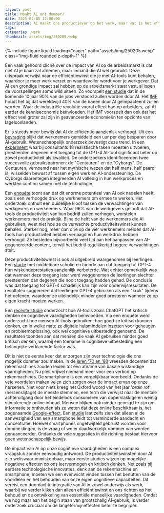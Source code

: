 ```yaml
---
layout: post
title: Maakt AI ons dommer?
date: 2025-02-05 12:00:00
description: AI maakt ons productiever op het werk, maar wat is het effect op de mensen die deze tools gebruiken?
tags: 
categories: werk
thumbnail: assets/img/250205.webp
---
```


<div class="row mt-3">
    <div class="col-sm mt-3 mt-md-0">
        {% include figure.liquid loading="eager" path="assets/img/250205.webp" class="img-fluid rounded z-depth-1" %}
    </div>
</div>

Een vaak gehoord cliché over de impact van AI op de arbeidsmarkt is dat niet AI je baan zal afnemen, maar iemand die AI wél gebruikt. Deze uitspraak verwijst naar de efficiëntiewinst die je met AI-tools kunt behalen, waardoor je meer werk verzet en waardevoller wordt voor je werkgever. Dat AI een grondige impact zal hebben op de arbeidsmarkt staat vast, al lopen de voorspellingen soms wild uiteen. Zo voorspelt [een studie](https://www.cognizant.com/en_us/insights/documents/new-work-new-world-with-generative-ai-wf2064768.pdf) dat in de komende 10 jaar 90% van de jobs verstoord zullen worden door AI. Het [IMF](https://www.imf.org/en/Blogs/Articles/2024/01/14/ai-will-transform-the-global-economy-lets-make-sure-it-benefits-humanity) houdt het bij dat wereldwijd 40% van de banen door AI geïmpacteerd zullen worden. Waar de industriële revolutie vooral effect had op arbeiders, zal AI eerder de kenniseconomie beïnvloeden. Het IMF voorspelt dan ook dat het effect veel groter zal zijn in geavanceerde economieën ten opzichte van lageloonlanden.

Er is steeds meer bewijs dat AI de efficiëntie aanzienlijk verhoogt. Uit een [bevraging](https://www.adeccogroup.com/our-group/media/press-releases/ai-saves-workers-an-average-of-one-hour-each-day) blijkt dat werknemers gemiddeld een uur per dag besparen door AI-gebruik. Wetenschappelijk onderzoek bevestigt deze trend. In een [experiment](https://papers.ssrn.com/sol3/papers.cfm?abstract_id=4573321) waarbij consultants 18 realistische taken moesten uitvoeren, presteerden degenen met toegang tot de GPT-4 AI-tool significant beter op zowel productiviteit als kwaliteit. De onderzoekers identificeerden twee succesvolle gebruikspatronen: de "Centauren" en de "Cyborgs". De Centauren, vernoemd naar het mythische wezen dat half mens, half paard is, wisselden bewust af tussen eigen werk en AI-ondersteuning. De Cyborgs daarentegen integreerden AI volledig in hun werkproces en werkten continu samen met de technologie. 

Een [enquête](https://www.upwork.com/research/ai-enhanced-work-models) toont aan dat dit enorme potentieel van AI ook nadelen heeft, zoals een verhoogde druk op werknemers om ermee te werken. Het onderzoek onthult een duidelijke kloof tussen de verwachtingen van werkgevers en werknemers. Waar 96% van de werkgevers gelooft dat AI-tools de productiviteit van hun bedrijf zullen verhogen, worstelen werknemers met de praktijk. Bijna de helft van de werknemers die AI gebruiken, weet niet hoe ze de verwachte productiviteitswinst kunnen behalen. Sterker nog, meer dan drie op de vier werknemers melden dat AI-tools hun productiviteit hebben verlaagd en hun werkdruk hebben verhoogd. Ze besteden bijvoorbeeld veel tijd aan het aanpassen van AI-gegenereerde content, terwijl het bedrijf tegelijkertijd hogere verwachtingen stelt.

Deze productiviteitswinst is ook al uitgebreid waargenomen bij leerlingen. Een [studie](https://papers.ssrn.com/sol3/papers.cfm?abstract_id=4895486) met middelbare scholieren toonde aan dat toegang tot GPT-4 hun wiskundeprestaties aanzienlijk verbeterde. Wat echter opmerkelijk was dat wanneer deze toegang later werd weggenomen de leerlingen slechter presteerden dan degenen die nooit toegang hadden gehad. De conclusie was dat toegang tot GPT-4 schadelijk kan zijn voor onderwijsresultaten. De resultaten suggereren dat leerlingen GPT-4 gebruiken als een "kruk" tijdens het oefenen, waardoor ze uiteindelijk minder goed presteren wanneer ze op eigen kracht moeten werken. 

Een [recente studie](https://papers.ssrn.com/sol3/papers.cfm?abstract_id=5082524) onderzocht hoe AI-tools zoals ChatGPT het kritisch denken en cognitieve vaardigheden beïnvloeden. Via een enquête werd onderzocht hoe mensen AI-tools gebruiken, hoe goed ze kritisch kunnen denken, en in welke mate ze digitale hulpmiddelen inzetten voor geheugen en probleemoplossing, ook wel cognitieve uitbesteding genoemd. De resultaten toonden aan dat mensen die vaak AI gebruiken minder goed kritisch denken, waarbij een toename in cognitieve uitbesteding een belangrijke verklarende factor was.

Dit is niet de eerste keer dat er zorgen zijn over technologie die ons mogelijk dommer zou maken. In de [jaren '70 en '80](https://www.washingtonpost.com/archive/local/1986/04/04/math-teachers-stage-a-calculated-protest/c003ddaf-b86f-4f2b-92ca-08533f3a5896/) vreesden docenten dat rekenmachines zouden leiden tot een afname van basale wiskundige vaardigheden. Nu pleit vrijwel niemand meer voor een verbod op rekenmachines. De smartphone is een vergelijkbaar voorbeeld. Ondanks de vele voordelen maken velen zich zorgen over de impact ervan op onze hersenen. Niet voor niets kreeg het Oxford woord van het jaar '*brain rot*' (hersenslijtage) de meeste stemmen, een term die verwijst naar de mentale achteruitgang door het eindeloos consumeren van oppervlakkige en weinig stimulerende online inhoud. Mensen blijken ook minder geneigd te zijn om informatie te onthouden als ze weten dat deze online beschikbaar is, het zogenaamde [Google-effect](https://en.wikipedia.org/wiki/Google_effect). Een [studie](https://www.nature.com/articles/s41598-023-36256-4?utm_source=chatgpt.com) laat zelfs zien dat alleen al de aanwezigheid van een smartphone leidt tot verminderde aandacht en concentratie. Hoewel smartphones ongetwijfeld gebruikt worden voor domme dingen, is de vraag of we er daadwerkelijk dommer van worden genuanceerder. Ondanks de vele suggesties in die richting bestaat hiervoor [geen wetenschappelijk bewijs](https://www.theguardian.com/lifeandstyle/2025/jan/29/all-in-the-mind-the-surprising-truth-about-brain-rot).

De impact van AI op onze cognitieve vaardigheden is een complex vraagstuk zonder eenvoudig antwoord. De productiviteitswinsten door AI zijn weliswaar onmiskenbaar, maar eerste studies wijzen op mogelijke negatieve effecten op ons leervermogen en kritisch denken. Net zoals bij eerdere technologische innovaties, denk aan de rekenmachine en smartphone, moeten we een evenwicht vinden tussen het benutten van de voordelen en het behouden van onze eigen cognitieve capaciteiten. Dit vereist een doordachte integratie van AI in zowel onderwijs als werk, waarbij we verder kijken dan alleen efficiëntiewinst en ons richten op het behoud en de ontwikkeling van essentiële menselijke vaardigheden. Omdat we nog maar aan het begin staan van grootschalig AI-gebruik, is verder onderzoek cruciaal om de langetermijneffecten beter te begrijpen.